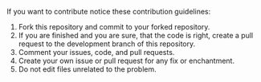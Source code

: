 If you want to contribute notice these contribution guidelines:
1. Fork this repository and commit to your forked repository.
2. If you are finished and you are sure, that the code is right, create a pull request to the development branch of this repository.
3. Comment your issues, code, and pull requests.
4. Create your own issue or pull request for any fix or enchantment.
5. Do not edit files unrelated to the problem.
